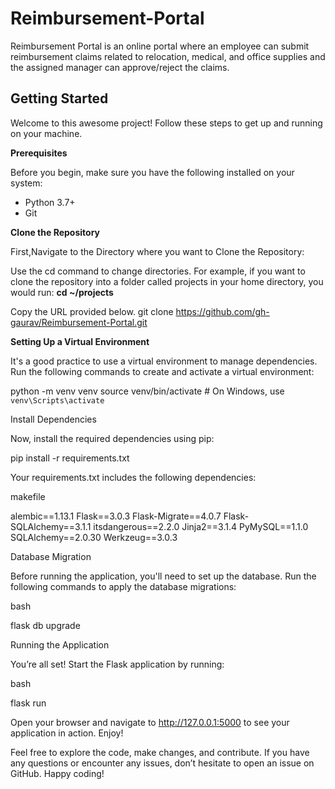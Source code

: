 # Reimbursement-Portal
Reimbursement Portal is an online portal where an employee can submit reimbursement claims  related to relocation, medical, and office supplies and the assigned manager can approve/reject  the claims.

## Getting Started

Welcome to this awesome project! Follow these steps to get up and running on your machine.

**Prerequisites**

Before you begin, make sure you have the following installed on your system:

* Python 3.7+
* Git

**Clone the Repository**

First,Navigate to the Directory where you want to Clone the Repository:

Use the cd command to change directories.
For example, if you want to clone the repository into a folder called projects in your home directory,
you would run: 
__cd ~/projects__

Copy the URL provided below.
git clone https://github.com/gh-gaurav/Reimbursement-Portal.git


**Setting Up a Virtual Environment**

It's a good practice to use a virtual environment to manage dependencies. Run the following commands to create and activate a virtual environment:

python -m venv venv
source venv/bin/activate  # On Windows, use `venv\Scripts\activate`


Install Dependencies

Now, install the required dependencies using pip:

pip install -r requirements.txt

Your requirements.txt includes the following dependencies:

makefile

alembic==1.13.1
Flask==3.0.3
Flask-Migrate==4.0.7
Flask-SQLAlchemy==3.1.1
itsdangerous==2.2.0
Jinja2==3.1.4
PyMySQL==1.1.0
SQLAlchemy==2.0.30
Werkzeug==3.0.3

Database Migration

Before running the application, you'll need to set up the database. Run the following commands to apply the database migrations:

bash

flask db upgrade

Running the Application

You’re all set! Start the Flask application by running:

bash

flask run

Open your browser and navigate to http://127.0.0.1:5000 to see your application in action.
Enjoy!

Feel free to explore the code, make changes, and contribute. If you have any questions or encounter any issues, don’t hesitate to open an issue on GitHub. Happy coding!
